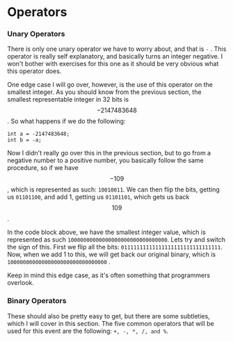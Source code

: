 # Operators

### Unary Operators

There is only one unary operator we have to worry about, and that is `-` . This operator is really self explanatory, and basically turns an integer negative. I won't bother with exercises for this one as it should be very obvious what this operator does.

One edge case I will go over, however, is the use of this operator on the smallest integer. As you should know from the previous section, the smallest representable integer in 32 bits is $$ -2147483648$$. So what happens if we do the following:

```
int a = -2147483648;
int b = -a;
```

Now I didn't really go over this in the previous section, but to go from a negative number to a positive number, you basically follow the same procedure, so if we have $$-109$$, which is represented as such: `10010011`. We can then flip the bits, getting us `01101100`, and add 1, getting us `01101101`, which gets us back $$109$$. 

In the code block above, we have the smallest integer value, which is represented as such `10000000000000000000000000000000`. Lets try and switch the sign of this. First we flip all the bits: `01111111111111111111111111111111`. Now, when we add 1 to this, we will get back our original binary, which is `10000000000000000000000000000000` . 

Keep in mind this edge case, as it's often something that programmers overlook.

### Binary Operators

These should also be pretty easy to get, but there are some subtleties, which I will cover in this section. The five common operators that will be used for this event are the following: `+, -, *, /, and %`. 

